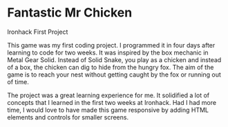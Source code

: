 # Fantastic Mr Chicken
Ironhack First Project

This game was my first coding project. I programmed it in four days after learning to code for two weeks. It was inspired by the box mechanic in Metal Gear Solid. Instead of Solid Snake, you play as a chicken and instead of a box, the chicken can dig to hide from the hungry fox. The aim of the game is to reach your nest without getting caught by the fox or running out of time.

The project was a great learning experience for me. It solidified a lot of concepts that I learned in the first two weeks at Ironhack. Had I had more time, I would love to have made this game responsive by adding HTML elements and controls for smaller screens.
